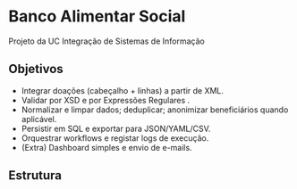 # Banco Alimentar Social

Projeto da UC Integração de Sistemas de Informação

## Objetivos
- Integrar doações (cabeçalho + linhas) a partir de XML.
- Validar por XSD e por Expressões Regulares .
- Normalizar e limpar dados; deduplicar; anonimizar beneficiários quando aplicável.
- Persistir em SQL e exportar para JSON/YAML/CSV.
- Orquestrar workflows e registar logs de execução.
- (Extra) Dashboard simples e envio de e-mails.

## Estrutura

